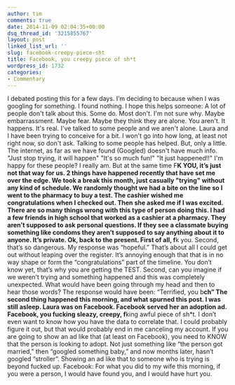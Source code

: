 ```yaml
---
author: tim
comments: true
date: 2014-11-09 02:04:35+00:00
dsq_thread_id: '3215855767'
layout: post
linked_list_url: ''
slug: facebook-creepy-piece-sht
title: Facebook, you creepy piece of sh*t
wordpress_id: 1732
categories:
- Commentary
---
```


I debated posting this for a few days. I’m deciding to because when I was
googling for something. I found nothing. I hope this helps someone: A lot of
people don't talk about this. Some do. Most don't. I'm not sure why. Maybe
embarrassment. Maybe fear. Maybe they think they are alone. You aren't. It
happens. It's real. I've talked to some people and we aren't alone. Laura and
I have been trying to conceive for a bit. I won't go into how long, at least
not right now, so don't ask. Talking to some people has helped. But, only a
little. The internet, as far as we have found (Googled) doesn't have much
info. "Just stop trying, it will happen" "It's so much fun!" "It just
happened!!" I'm happy for these people? I really am. But at the same time F**K
YOU, it’s just not that way for us. 2 things have happened recently that have
set me over the edge. We took a break this month, just casually "trying"
without any kind of schedule. We randomly thought we had a bite on the line so
I went to the pharmacy to buy a test. The cashier wished me congratulations
when I checked out. Then she asked me if I was excited. There are so many
things wrong with this type of person doing this. I had a few friends in high
school that worked as a cashier at a pharmacy. They aren’t supposed to ask
personal questions. If they see a classmate buying something like condoms they
aren’t supposed to say anything about it to anyone. It’s private. Ok, back to
the present. First of all, f**k you. Second, that’s so dangerous. My response
was “hopeful.” That’s about all I could get out without leaping over the
register. It’s annoying enough that that is in no way shape or form the
“congratulations” part of the timeline. You don’t know yet, that’s why you are
getting the TEST. Second, can you imagine if we weren’t trying and something
happened and this was completely unexpected. What would have been going
through my head and then to hear those words? The response would have been:
“Terrified, you b**ch” The second thing happened this morning, and what
spurned this post. I was still asleep. Laura was on Facebook. Facebook served
her an adoption ad. Facebook, you fucking sleazy, creepy, f**king awful piece
of sh*t. I don’t even want to know how you have the data to correlate that. I
could probably figure it out, but that would probably end in me canceling my
account. If you are going to show an ad like that (at least on Facebook), you
need to KNOW that the person is looking to adopt. Not just something like “the
person got married,” then “googled something baby,” and now months later,
hasn’t googled “stroller”. Showing an ad like that to someone who is trying is
beyond fucked up. Facebook: For what you did to my wife this morning, if you
were a person, I would have found you, and I would have hurt you.

